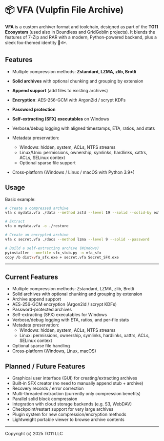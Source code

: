 # 📦 VFA (Vulpfin File Archive)

**VFA** is a custom archiver format and toolchain, designed as part of the **TG11 Ecosystem** (used also in Boundless and GridGoblin projects).
It blends the features of 7-Zip and RAR with a modern, Python-powered backend, plus a sleek fox-themed identity 🦊🐟.

## Features

* Multiple compression methods: **Zstandard, LZMA, zlib, Brotli**
* **Solid archives** with optional chunking and grouping by extension
* **Append support** (add files to existing archives)
* **Encryption**: AES-256-GCM with Argon2id / scrypt KDFs
* **Password protection**
* **Self-extracting (SFX) executables** on Windows
* Verbose/debug logging with aligned timestamps, ETA, ratios, and stats
* Metadata preservation:

  * Windows: hidden, system, ACLs, NTFS streams
  * Linux/Unix: permissions, ownership, symlinks, hardlinks, xattrs, ACLs, SELinux context
  * Optional sparse file support
* Cross-platform (Windows / Linux / macOS with Python 3.9+)

## Usage

Basic example:

```bash
# Create a compressed archive
vfa c mydata.vfa ./data --method zstd --level 19 --solid --solid-by ext

# Extract
vfa x mydata.vfa -o ./restore

# Create an encrypted archive
vfa c secret.vfa ./docs --method lzma --level 9 --solid --password

# Build a self-extracting archive (Windows)
pyinstaller --onefile sfx_stub.py -n vfa_sfx
copy /b dist\vfa_sfx.exe + secret.vfa Secret_SFX.exe
```

---

## Current Features
- Multiple compression methods: Zstandard, LZMA, zlib, Brotli
- Solid archives with optional chunking and grouping by extension
- Archive append support
- AES-256-GCM encryption (Argon2id / scrypt KDFs)
- Password-protected archives
- Self-extracting (SFX) executables for Windows
- Verbose/debug logging with ETA, ratios, and per-file stats
- Metadata preservation:
  - Windows: hidden, system, ACLs, NTFS streams
  - Linux: permissions, ownership, symlinks, hardlinks, xattrs, ACLs, SELinux context
- Optional sparse file handling
- Cross-platform (Windows, Linux, macOS)

## Planned / Future Features
- Graphical user interface (GUI) for creating/extracting archives
- Built-in SFX creator (no need to manually append stub + archive)
- Recovery records / error correction
- Multi-threaded extraction (currently only compression benefits)
- Parallel solid block compression
- Integration with cloud storage backends (e.g. S3, WebDAV)
- Checkpoint/restart support for very large archives
- Plugin system for new compression/encryption methods
- Lightweight portable viewer to browse archive contents

---

Copyright (c) 2025 TG11 LLC

